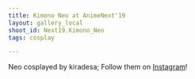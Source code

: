 ```yaml
---
title: Kimono Neo at AnimeNext'19
layout: gallery_local
shoot_id: Next19.Kimono_Neo
tags: cosplay

---
```


Neo cosplayed by kiradesa; Follow them on [Instagram](https://www.instagram.com/kiradesa)!

